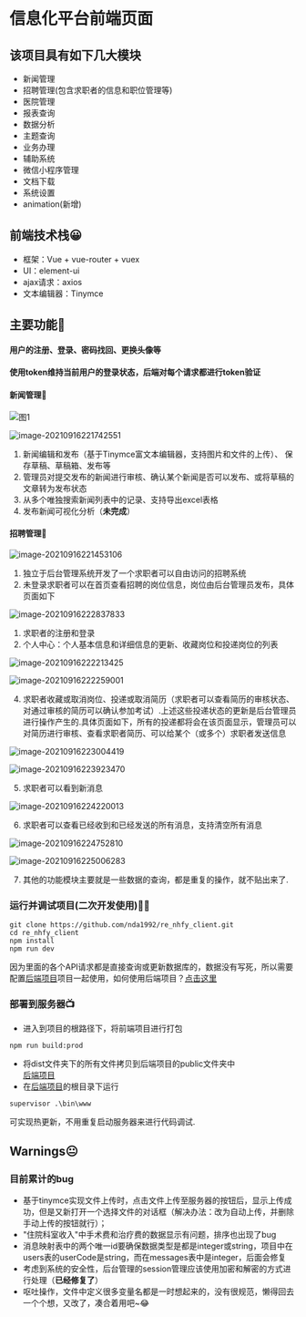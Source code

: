 # 信息化平台前端页面
## 该项目具有如下几大模块
- 新闻管理
- 招聘管理(包含求职者的信息和职位管理等)
- 医院管理
- 报表查询
- 数据分析
- 主题查询
- 业务办理
- 辅助系统
- 微信小程序管理
- 文档下载
- 系统设置
- animation(新增)

## 前端技术栈😀
- 框架：Vue + vue-router + vuex
- UI：element-ui
- ajax请求：axios
- 文本编辑器：Tinymce

## 主要功能🤗
#### 用户的注册、登录、密码找回、更换头像等
#### 使用token维持当前用户的登录状态，后端对每个请求都进行token验证
#### 新闻管理👏

![图1](./images/image-20210916221654570.png)



![image-20210916221742551](./images/image-20210916221742551.png)



1. 新闻编辑和发布（基于Tinymce富文本编辑器，支持图片和文件的上传）、
保存草稿、草稿箱、发布等
2. 管理员对提交发布的新闻进行审核、确认某个新闻是否可以发布、或将草稿的文章转为发布状态
3. 从多个唯独搜索新闻列表中的记录、支持导出excel表格
4. 发布新闻可视化分析（**未完成**）

#### 招聘管理🚀
![image-20210916221453106](./images/image-20210916221453106.png)



1. 独立于后台管理系统开发了一个求职者可以自由访问的招聘系统
2. 未登录求职者可以在首页查看招聘的岗位信息，岗位由后台管理员发布，具体页面如下

![image-20210916222837833](./images/image-20210916222837833.png)



1. 求职者的注册和登录
2. 个人中心：个人基本信息和详细信息的更新、收藏岗位和投递岗位的列表

![image-20210916222213425](./images/image-20210916222213425.png)



![image-20210916222259001](./images/image-20210916222259001.png)



4. 求职者收藏或取消岗位、投递或取消简历（求职者可以查看简历的审核状态、对通过审核的简历可以确认参加考试）.上述这些投递状态的更新是后台管理员进行操作产生的.具体页面如下，所有的投递都将会在该页面显示，管理员可以对简历进行审核、查看求职者简历、可以给某个（或多个）求职者发送信息

![image-20210916223004419](./images/image-20210916223004419.png)



![image-20210916223923470](./images/image-20210916223923470.png)

5. 求职者可以看到新消息

![image-20210916224220013](./images/image-20210916224220013.png)

6. 求职者可以查看已经收到和已经发送的所有消息，支持清空所有消息

![image-20210916224752810](./images/image-20210916224752810.png)



![image-20210916225006283](./images/image-20210916225006283.png)

7. 其他的功能模块主要就是一些数据的查询，都是重复的操作，就不贴出来了.

### 运行并调试项目(二次开发使用)🐱‍🏍
```shell
git clone https://github.com/nda1992/re_nhfy_client.git
cd re_nhfy_client
npm install
npm run dev
```
因为里面的各个API请求都是直接查询或更新数据库的，数据没有写死，所以需要配置[后端项目](https://github.com/nda1992/re_nhfy_server.git)项目一起使用，如何使用后端项目？[点击这里](https://github.com/nda1992/re_nhfy_server.git)

### 部署到服务器📺

- 进入到项目的根路径下，将前端项目进行打包
```shell
npm run build:prod
```
- 将dist文件夹下的所有文件拷贝到后端项目的public文件夹中<br>
[后端项目](https://github.com/nda1992/re_nhfy_server.git)
- 在[后端项目](https://github.com/nda1992/re_nhfy_server.git)的根目录下运行

```shell
supervisor .\bin\www
```

可实现热更新，不用重复启动服务器来进行代码调试.

## Warnings😐
### 目前累计的bug
- 基于tinymce实现文件上传时，点击文件上传至服务器的按钮后，显示上传成功，但是又新打开一个选择文件的对话框（解决办法：改为自动上传，并删除手动上传的按钮就行）；
- "住院科室收入"中手术费和治疗费的数据显示有问题，排序也出现了bug
- 消息映射表中的两个唯一id要确保数据类型是都是integer或string，项目中在users表的userCode是string，而在messages表中是integer，后面会修复
- 考虑到系统的安全性，后台管理的session管理应该使用加密和解密的方式进行处理（**已经修复了**）
- 呕吐操作，文件中定义很多变量名都是一时想起来的，没有很规范，懒得回去一个个想，又改了，凑合着用吧~😂
